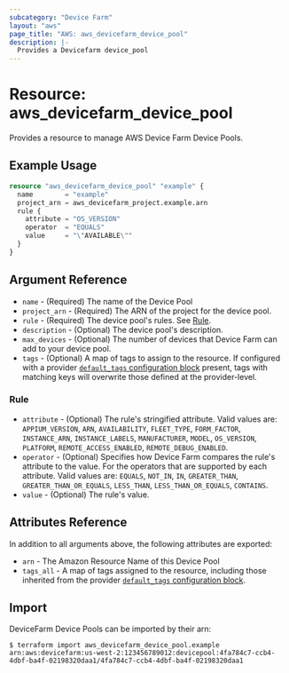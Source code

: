 ```yaml
---
subcategory: "Device Farm"
layout: "aws"
page_title: "AWS: aws_devicefarm_device_pool"
description: |-
  Provides a Devicefarm device_pool
---
```


# Resource: aws_devicefarm_device_pool

Provides a resource to manage AWS Device Farm Device Pools.

## Example Usage


```terraform
resource "aws_devicefarm_device_pool" "example" {
  name        = "example"
  project_arn = aws_devicefarm_project.example.arn
  rule {
    attribute = "OS_VERSION"
    operator  = "EQUALS"
    value     = "\"AVAILABLE\""
  }
}
```

## Argument Reference

* `name` - (Required) The name of the Device Pool
* `project_arn` - (Required) The ARN of the project for the device pool.
* `rule` - (Required) The device pool's rules. See [Rule](#rule).
* `description` - (Optional) The device pool's description.
* `max_devices` - (Optional) The number of devices that Device Farm can add to your device pool.
* `tags` - (Optional) A map of tags to assign to the resource. If configured with a provider [`default_tags` configuration block](/docs/providers/aws/index.html#default_tags-configuration-block) present, tags with matching keys will overwrite those defined at the provider-level.

### Rule

* `attribute` - (Optional) The rule's stringified attribute. Valid values are: `APPIUM_VERSION`, `ARN`, `AVAILABILITY`, `FLEET_TYPE`, `FORM_FACTOR`, `INSTANCE_ARN`, `INSTANCE_LABELS`, `MANUFACTURER`, `MODEL`, `OS_VERSION`, `PLATFORM`, `REMOTE_ACCESS_ENABLED`, `REMOTE_DEBUG_ENABLED`.
* `operator` - (Optional) Specifies how Device Farm compares the rule's attribute to the value. For the operators that are supported by each attribute. Valid values are: `EQUALS`, `NOT_IN`, `IN`, `GREATER_THAN`, `GREATER_THAN_OR_EQUALS`, `LESS_THAN`, `LESS_THAN_OR_EQUALS`, `CONTAINS`.
* `value` - (Optional) The rule's value.

## Attributes Reference

In addition to all arguments above, the following attributes are exported:

* `arn` - The Amazon Resource Name of this Device Pool
* `tags_all` - A map of tags assigned to the resource, including those inherited from the provider [`default_tags` configuration block](/docs/providers/aws/index.html#default_tags-configuration-block).

## Import

DeviceFarm Device Pools can be imported by their arn:

```
$ terraform import aws_devicefarm_device_pool.example arn:aws:devicefarm:us-west-2:123456789012:devicepool:4fa784c7-ccb4-4dbf-ba4f-02198320daa1/4fa784c7-ccb4-4dbf-ba4f-02198320daa1
```
